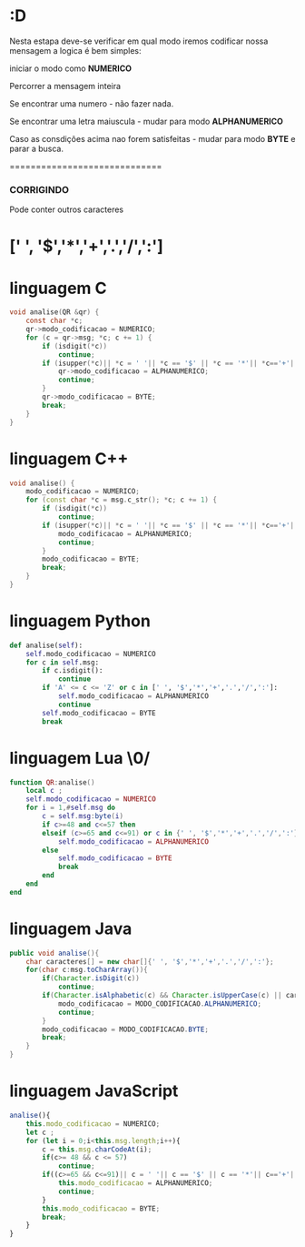 # :D
Nesta estapa deve-se verificar em qual modo iremos codificar nossa mensagem
a logica é bem simples:
<p  align="justify" > iniciar o modo como <b>NUMERICO</b></p>
<p  align="justify">Percorrer a mensagem inteira</p>
<p  align="justify">Se encontrar uma numero - não fazer nada.</p>
<p  align="justify">Se encontrar uma letra maiuscula - mudar para modo <b>ALPHANUMERICO</b></p>
<p  align="justify">Caso as consdições acima nao forem satisfeitas - mudar para modo <b>BYTE</b> e parar a busca.</p>
=============================


### CORRIGINDO
Pode conter outros caracteres 

[' ', '$','*','+','.','/',':']
==================



# linguagem C
```C
void analise(QR &qr) {
	const char *c;
    qr->modo_codificacao = NUMERICO;
    for (c = qr->msg; *c; c += 1) {
        if (isdigit(*c))
            continue;
        if (isupper(*c)|| *c = ' '|| *c == '$' || *c == '*'|| *c=='+'||*c == '.' ||*c=='/'||*c==':') {
            qr->modo_codificacao = ALPHANUMERICO;
            continue;
        }
        qr->modo_codificacao = BYTE;
        break;
    }
}
```
# linguagem C++ 
```Cpp
void analise() {
	modo_codificacao = NUMERICO;
    for (const char *c = msg.c_str(); *c; c += 1) {
        if (isdigit(*c))
        	continue;
        if (isupper(*c)|| *c = ' '|| *c == '$' || *c == '*'|| *c=='+'||*c == '.' ||*c=='/'||*c==':') {
        	modo_codificacao = ALPHANUMERICO;
            continue;
        }
        modo_codificacao = BYTE;
        break;
	}
}
```
# linguagem Python
```Python
def analise(self):
    self.modo_codificacao = NUMERICO
    for c in self.msg:
        if c.isdigit():
            continue
        if 'A' <= c <= 'Z' or c in [' ', '$','*','+','.','/',':']:
            self.modo_codificacao = ALPHANUMERICO
            continue
        self.modo_codificacao = BYTE
        break

```
# linguagem Lua \0/
```lua
function QR:analise()
    local c ;
    self.modo_codificacao = NUMERICO
    for i = 1,#self.msg do
        c = self.msg:byte(i)
        if c>=48 and c<=57 then
        elseif (c>=65 and c<=91) or c in {' ', '$','*','+','.','/',':'}  then
            self.modo_codificacao = ALPHANUMERICO
        else
            self.modo_codificacao = BYTE
            break
        end
    end
end

```
# linguagem Java
```Java
public void analise(){
	char caracteres[] = new char[]{' ', '$','*','+','.','/',':'};
    for(char c:msg.toCharArray()){
        if(Character.isDigit(c))
            continue;
        if(Character.isAlphabetic(c) && Character.isUpperCase(c) || caracteres.contains(c)){
            modo_codificacao = MODO_CODIFICACAO.ALPHANUMERICO;
        	continue;
        }
        modo_codificacao = MODO_CODIFICACAO.BYTE;
    	break;
    }
}
```
# linguagem JavaScript
```javaScript
analise(){
    this.modo_codificacao = NUMERICO;
    let c ;
    for (let i = 0;i<this.msg.length;i++){
        c = this.msg.charCodeAt(i);
        if(c>= 48 && c <= 57)
            continue;
        if((c>=65 && c<=91)|| c = ' '|| c == '$' || c == '*'|| c=='+'||c == '.' ||c=='/'||c==':'){
            this.modo_codificacao = ALPHANUMERICO;
            continue;
        }
        this.modo_codificacao = BYTE;
        break;
    }
}
```
